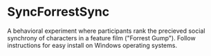# SyncForrestSync
A behavioral experiment where participants rank the precieved social synchrony of characters in a feature film ("Forrest Gump").
Follow instructions for easy install on Windows operating systems.

